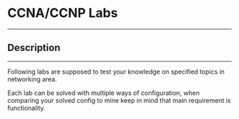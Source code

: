 # CCNA/CCNP Labs
---

## Description
---

Following labs are supposed to test your knowledge on specified topics in networking area.

Each lab can be solved with multiple ways of configuration, when comparing your solved config to mine keep in mind that main requirement is functionality.